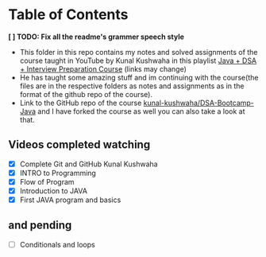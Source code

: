 # Table of Contents


**[ ] TODO: Fix all the readme's grammer speech style**

- This folder in this repo contains my notes and solved assignments of the course taught in YouTube by Kunal Kushwaha in this playlist [Java + DSA + Interview Preparation Course](https://youtube.com/playlist?list=PL9gnSGHSqcnr_DxHsP7AW9ftq0AtAyYqJ) (links may change)
- He has taught some amazing stuff and im continuing with the course(the files are in the respective folders as notes and assignments as in the format of the github repo of the course).
- Link to the GitHub repo of the course [kunal-kushwaha/DSA-Bootcamp-Java](https://github.com/kunal-kushwaha/DSA-Bootcamp-Java) and I have forked the course as well you can also take a look at that.

## Videos completed watching

- [x] Complete Git and GitHub Kunal Kushwaha
- [x] INTRO to Programming
- [x] Flow of Program
- [x] Introduction to JAVA
- [x] First JAVA program and basics
  
## and pending

- [ ] Conditionals and loops
